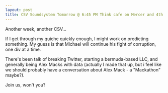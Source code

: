 ```yaml
---
layout: post
title: CSV Soundsystem Tomorrow @ 6:45 PM Think cafe on Mercer and 4th
---
```



Another week, another CSV...

If I get through my quiche quickly enough, I might work on predicting something.  My guess is that Michael will continue his fight of corruption, one div at a time. 

There's been talk of breaking Twitter, starting a bermuda-based LLC, and generally being Alex Macks with data (actually I made that up, but i feel like we should probably have a conversation about Alex Mack -  a "Mackathon" maybe?).  

Join us, won't you?